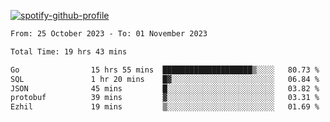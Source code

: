 [![spotify-github-profile](https://spotify-github-profile.vercel.app/api/view?uid=313pysyt3uxkjdidtiuvzf7nrnnu&cover_image=true&theme=natemoo-re&show_offline=false&background_color=121212&interchange=false&bar_color=53b14f&bar_color_cover=false)](https://spotify-github-profile.vercel.app/api/view?uid=313pysyt3uxkjdidtiuvzf7nrnnu&redirect=true)

<!--START_SECTION:waka-->

```txt
From: 25 October 2023 - To: 01 November 2023

Total Time: 19 hrs 43 mins

Go                15 hrs 55 mins  ████████████████████▒░░░░   80.73 %
SQL               1 hr 20 mins    █▓░░░░░░░░░░░░░░░░░░░░░░░   06.84 %
JSON              45 mins         █░░░░░░░░░░░░░░░░░░░░░░░░   03.82 %
protobuf          39 mins         ▓░░░░░░░░░░░░░░░░░░░░░░░░   03.31 %
Ezhil             19 mins         ▒░░░░░░░░░░░░░░░░░░░░░░░░   01.69 %
```

<!--END_SECTION:waka-->